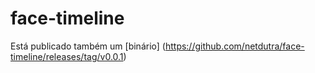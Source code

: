 # face-timeline

Está publicado também um [binário] (https://github.com/netdutra/face-timeline/releases/tag/v0.0.1)
